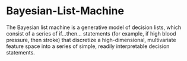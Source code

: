 # Bayesian-List-Machine
The Bayesian list machine is a generative model of decision lists, which consist of a series of if...then... statements (for example, if high blood pressure, then stroke) that discretize a high-dimensional, multivariate feature space into a series of simple, readily interpretable decision statements.
